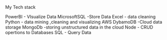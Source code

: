 My Tech stack

PowerBI          - VIsualize Data
MicrosoftSQL      -Store Data
Excel            - data cleaning
Python           - data mining ,cleaning and visualizing
AWS DybamoDB     -Cloud data storage
MongoDb          -storing unstructured data in the cloud
Node             - CRUD opertions to Databases
SQL               - Query Data
